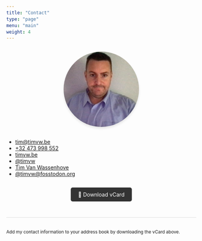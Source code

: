 ```yaml
---
title: "Contact"
type: "page"
menu: "main"
weight: 4
---
```


<div style="text-align: center; margin: 2em 0;">
    <img src="/images/tim-avatar.png" alt="Tim Van Wassenhove" style="width: 200px; height: 200px; border-radius: 50%; box-shadow: 0 4px 6px rgba(0,0,0,0.1);">
</div>

- <i data-feather="mail"></i> [tim@timvw.be](mailto:tim@timvw.be)
- <i data-feather="phone"></i> [+32 473 998 552](tel:+32473998552)
- <i data-feather="globe"></i> [timvw.be](https://timvw.be/)
- <i data-feather="github"></i> [@timvw](https://github.com/timvw)
- <i data-feather="linkedin"></i> [Tim Van Wassenhove](https://www.linkedin.com/in/timvanwassenhove)
- <i data-feather="at-sign"></i> [@timvw@fosstodon.org](https://fosstodon.org/@timvw)

<div style="margin: 2em 0; text-align: center;">
    <a href="/tim-van-wassenhove.vcf" download style="display: inline-block; padding: 10px 20px; background-color: #333; color: white; text-decoration: none; border-radius: 5px; transition: background-color 0.3s;">
        📇 Download vCard
    </a>
</div>

<div style="margin-top: 3em; padding-top: 2em; border-top: 1px solid #ddd;">
    <small>Add my contact information to your address book by downloading the vCard above.</small>
</div>

<script>
  feather.replace()
</script>